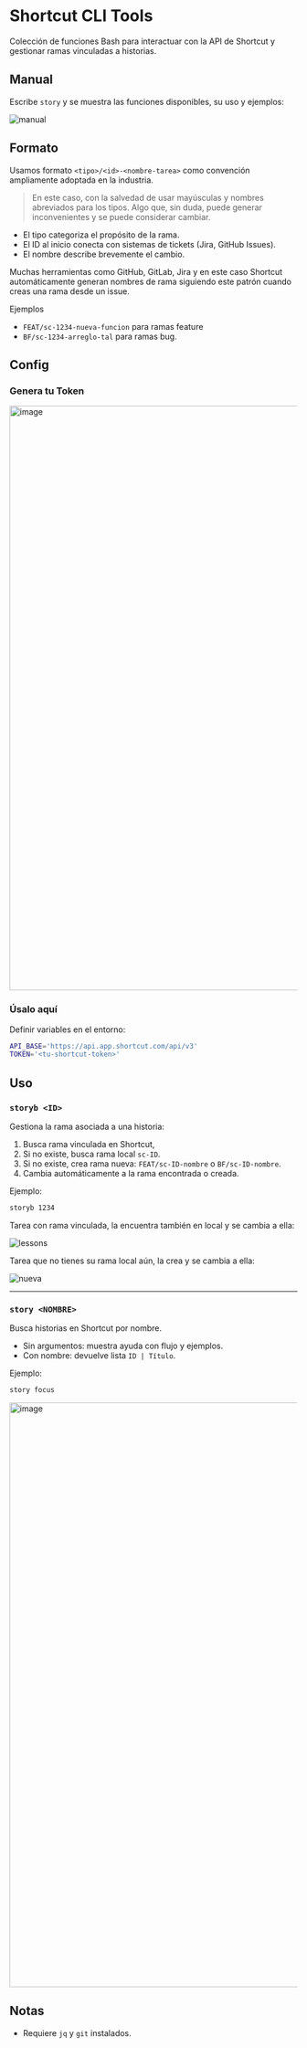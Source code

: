 # Shortcut CLI Tools

Colección de funciones Bash para interactuar con la API de Shortcut y gestionar ramas vinculadas a historias.

## Manual

Escribe `story` y se muestra las funciones disponibles, su uso y ejemplos:

![manual](https://github.com/user-attachments/assets/07244e05-3d73-4da8-9bce-ce59103d1261)

## Formato

Usamos formato ⁠`<tipo>/<id>-<nombre-tarea>` como convención ampliamente adoptada en la industria.

> En este caso, con la salvedad de usar mayúsculas y nombres abreviados para los tipos. Algo que, sin duda, puede generar inconvenientes y se puede considerar cambiar.

- El tipo categoriza el propósito de la rama.
- El ID al inicio conecta con sistemas de tickets (Jira, GitHub Issues).
- El nombre describe brevemente el cambio.

Muchas herramientas como GitHub, GitLab, Jira y en este caso Shortcut automáticamente generan nombres de rama siguiendo este patrón cuando creas una rama desde un issue.

Ejemplos

- `FEAT/sc-1234-nueva-funcion` para ramas feature
- `BF/sc-1234-arreglo-tal` para ramas bug.



## Config

### Genera tu Token

<img width="1844" height="1024" alt="image" src="https://github.com/user-attachments/assets/3196df13-82ed-41b1-b451-4a262b1e85e3" />


### Úsalo aquí

Definir variables en el entorno:
```bash
API_BASE='https://api.app.shortcut.com/api/v3'
TOKEN='<tu-shortcut-token>'
```

## Uso

### `storyb <ID>`
Gestiona la rama asociada a una historia:
1. Busca rama vinculada en Shortcut,
2. Si no existe, busca rama local `sc-ID`.
3. Si no existe, crea rama nueva: `FEAT/sc-ID-nombre` o `BF/sc-ID-nombre`.
4. Cambia automáticamente a la rama encontrada o creada.

Ejemplo:
```bash
storyb 1234
```

Tarea con rama vinculada, la encuentra también en local y se cambia a ella:

![lessons](https://github.com/user-attachments/assets/3c4218d4-e169-4208-95f5-e9dba1dfc582)

Tarea que no tienes su rama local aún, la crea y se cambia a ella:

![nueva](https://github.com/user-attachments/assets/62241264-dc54-4f5c-a070-6a0ff26548f2)



---

### `story <NOMBRE>`
Busca historias en Shortcut por nombre.
- Sin argumentos: muestra ayuda con flujo y ejemplos.
- Con nombre: devuelve lista `ID | Título`.

Ejemplo:
```bash
story focus
```

<img width="1844" height="1024" alt="image" src="https://github.com/user-attachments/assets/31f6875f-d71a-4c56-819e-98fa4cf287ba" />


## Notas
- Requiere `jq` y `git` instalados.
